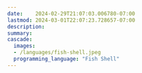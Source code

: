 ```yaml
---
date:    2024-02-29T21:07:03.006780-07:00
lastmod: 2024-03-01T22:07:23.728657-07:00
description: 
summary:     
cascade:
  images:
  - /languages/fish-shell.jpeg
  programming_language: "Fish Shell"
---
```

